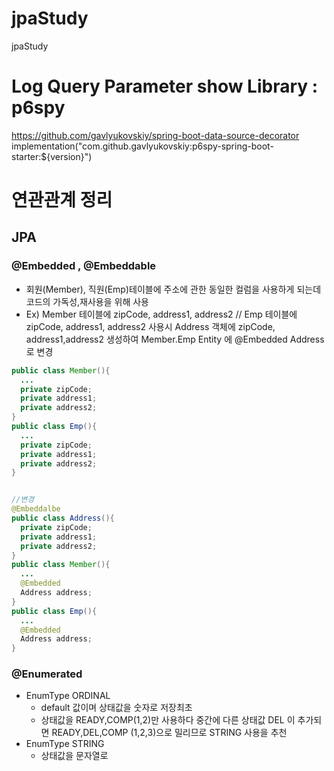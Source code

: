 # jpaStudy
jpaStudy

# Log Query Parameter show Library : p6spy
https://github.com/gavlyukovskiy/spring-boot-data-source-decorator   
implementation("com.github.gavlyukovskiy:p6spy-spring-boot-starter:${version}")

# 연관관계 정리



## JPA
### @Embedded , @Embeddable
*   회원(Member), 직원(Emp)테이블에 주소에 관한 동일한 컬럼을 사용하게 되는데 코드의 가독성,재사용을 위해 사용
*   Ex) Member 테이블에 zipCode, address1, address2 // Emp 테이블에 zipCode, address1, address2 사용시 Address 객체에 zipCode, address1,address2 생성하여 
Member.Emp Entity 에 @Embedded Address 로 변경

```java
public class Member(){
  ...
  private zipCode;
  private address1;
  private address2;
}
public class Emp(){
  ...
  private zipCode;
  private address1;
  private address2;
}


//변경
@Embeddalbe
public class Address(){
  private zipCode;
  private address1;
  private address2;
}
public class Member(){
  ...
  @Embedded
  Address address;
}
public class Emp(){
  ...
  @Embedded
  Address address;
}

```



### @Enumerated
*   EnumType ORDINAL
    * default 값이며 상태값을 숫자로 저장최초
    * 상태값을 READY,COMP(1,2)만 사용하다 중간에 다른 상태값 DEL 이 추가되면 READY,DEL,COMP (1,2,3)으로 밀리므로 STRING 사용을 추천
  * EnumType STRING
    * 상태값을 문자열로
